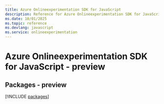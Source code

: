 ```yaml
---
title: Azure Onlineexperimentation SDK for JavaScript
description: Reference for Azure Onlineexperimentation SDK for JavaScript
ms.date: 10/01/2025
ms.topic: reference
ms.devlang: javascript
ms.service: onlineexperimentation
---
```

# Azure Onlineexperimentation SDK for JavaScript - preview
## Packages - preview
[!INCLUDE [packages](onlineexperimentation-index.md)]